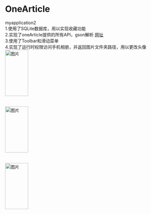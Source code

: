 # OneArticle
myapplication2 <br>
1.使用了SQLite数据库，用以实现收藏功能<br>
2.实现了oneArticle提供的所有API，gson解析 [网址](https://github.com/jokermonn/-Api/blob/master/OneArticle.md)<br>
3.使用了Toolbar和滑动菜单 <br>
4.实现了运行时权限访问手机相册，并返回图片文件夹路径，用以更改头像<br>
<img src="https://github.com/roger1245/OneArticle/blob/master/Screenshot_2019-02-22-22-08-40-112_com.example.q.myapplication2.png" width="75" height="150" alt="图片"/> <br><br><br>
<img src="https://github.com/roger1245/OneArticle/blob/master/Screenshot_2019-02-22-22-08-48-371_com.example.q.myapplication2.png" width="75" height="150" alt="图片"/> <br><br><br>
<img src="https://github.com/roger1245/OneArticle/blob/master/Screenshot_2019-02-22-22-08-55-822_com.example.q.myapplication2.png" width="75" height="150" alt="图片"/> <br><br><br>
